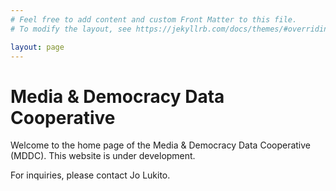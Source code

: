 ```yaml
---
# Feel free to add content and custom Front Matter to this file.
# To modify the layout, see https://jekyllrb.com/docs/themes/#overriding-theme-defaults

layout: page
---
```

# Media & Democracy Data Cooperative

Welcome to the home page of the Media & Democracy Data Cooperative (MDDC). This website is under development.

For inquiries, please contact Jo Lukito.